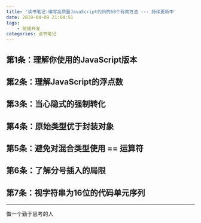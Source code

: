 ```yaml
---
title: '读书笔记:编写高质量JavaScript代码的68个有效方法 --- 持续更新中' 
date: 2019-04-09 21:04:51
tags:
    - 前端开发
categories: 读书笔记
---
```

## 第1条：理解你使用的JavaScript版本

## 第2条：理解JavaScript的浮点数

## 第3条：当心隐式的强制转化

## 第4条：原始类型优于封装对象

## 第5条：避免对混合类型使用 == 运算符

## 第6条：了解分号插入的局限

## 第7条：视字符串为16位的代码单元序列

---
做一个勤于思考的人